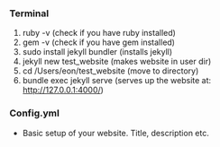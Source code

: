 ### Terminal
1. ruby -v (check if you have ruby installed)
2. gem -v (check if you have gem installed)
3. sudo install jekyll bundler (installs jekyll)
4. jekyll new test_website (makes website in user dir)
5. cd  /Users/eon/test_website (move to directory)
6. bundle exec jekyll serve (serves up the website at: http://127.0.0.1:4000/)

### Config.yml
- Basic setup of your website. Title, description etc.
